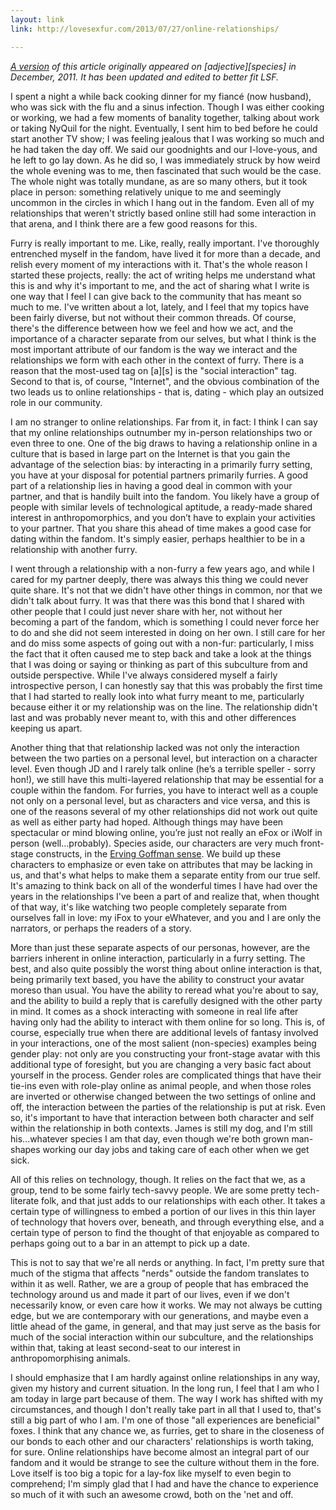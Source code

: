 ```yaml
---
layout: link
link: http://lovesexfur.com/2013/07/27/online-relationships/

---
```


*[A version](http://adjectivespecies.com/2011/12/28/online-relationships/) of
this article originally appeared on \[adjective\]\[species\] in December, 2011.
It has been updated and edited to better fit LSF.*

I spent a night a while back cooking dinner for my fianc&eacute; (now husband),
who was sick with the flu and a sinus infection. Though I was either cooking or
working, we had a few moments of banality together, talking about work or taking
NyQuil for the night. Eventually, I sent him to bed before he could start
another TV show; I was feeling jealous that I was working so much and he had
taken the day off. We said our goodnights and our I-love-yous, and he left to go
lay down. As he did so, I was immediately struck by how weird the whole evening
was to me, then fascinated that such would be the case. The whole night was
totally mundane, as are so many others, but it took place in person: something
relatively unique to me and seemingly uncommon in the circles in which I hang
out in the fandom. Even all of my relationships that weren't strictly based
online still had some interaction in that arena, and I think there are a few
good reasons for this.

Furry is really important to me. Like, really, really important. I've thoroughly
entrenched myself in the fandom, have lived it for more than a decade, and
relish every moment of my interactions with it. That's the whole reason I
started these projects, really: the act of writing helps me understand what this
is and why it's important to me, and the act of sharing what I write is one way
that I feel I can give back to the community that has meant so much to me. I've
written about a lot, lately, and I feel that my topics have been fairly diverse,
but not without their common threads. Of course, there's the difference between
how we feel and how we act, and the importance of a character separate from our
selves, but what I think is the most important attribute of our fandom is the
way we interact and the relationships we form with each other in the context of
furry. There is a reason that the most-used tag on \[a\]\[s\] is the "social
interaction" tag. Second to that is, of course, "Internet", and the obvious
combination of the two leads us to online relationships - that is, dating -
which play an outsized role in our community.<!--more-->

I am no stranger to online relationships. Far from it, in fact: I think I can
say that my online relationships outnumber my in-person relationships two or
even three to one. One of the big draws to having a relationship online in a
culture that is based in large part on the Internet is that you gain the
advantage of the selection bias: by interacting in a primarily furry setting,
you have at your disposal for potential partners primarily furries. A good part
of a relationship lies in having a good deal in common with your partner, and
that is handily built into the fandom. You likely have a group of people with
similar levels of technological aptitude, a ready-made shared interest in
anthropomorphics, and you don’t have to explain your activities to your partner.
That you share this ahead of time makes a good case for dating within the
fandom. It's simply easier, perhaps healthier to be in a relationship with
another furry.

I went through a relationship with a non-furry a few years ago, and while I
cared for my partner deeply, there was always this thing we could never quite
share. It's not that we didn't have other things in common, nor that we didn't
talk about furry. It was that there was this bond that I shared with other
people that I could just never share with her, not without her becoming a part
of the fandom, which is something I could never force her to do and she did not
seem interested in doing on her own. I still care for her and do miss some
aspects of going out with a non-fur: particularly, I miss the fact that it often
caused me to step back and take a look at the things that I was doing or saying
or thinking as part of this subculture from and outside perspective. While I've
always considered myself a fairly introspective person, I can honestly say that
this was probably the first time that I had started to really look into what
furry meant to me, particularly because either it or my relationship was on the
line. The relationship didn't last and was probably never meant to, with this
and other differences keeping us apart.

Another thing that that relationship lacked was not only the interaction between
the two parties on a personal level, but interaction on a character level. Even
though JD and I rarely talk online (he’s a terrible speller - sorry hon!), we
still have this multi-layered relationship that may be essential for a couple
within the fandom. For furries, you have to interact well as a couple not only
on a personal level, but as characters and vice versa, and this is one of the
reasons several of my other relationships did not work out quite as well as
either party had hoped. Although things may have been spectacular or mind
blowing online, you’re just not really an eFox or iWolf in person
(well...probably). Species aside, our characters are very much front-stage
constructs, in the [Erving Goffman
sense](http://adjectivespecies.com/2011/12/07/character-versus-self-2/). We
build up these characters to emphasize or even take on attributes that may be
lacking in us, and that's what helps to make them a separate entity from our
true self. It's amazing to think back on all of the wonderful times I have had
over the years in the relationships I've been a part of and realize that, when
thought of that way, it's like watching two people completely separate from
ourselves fall in love: my iFox to your eWhatever, and you and I are only the
narrators, or perhaps the readers of a story.

More than just these separate aspects of our personas, however, are the barriers
inherent in online interaction, particularly in a furry setting. The best, and
also quite possibly the worst thing about online interaction is that, being
primarily text based, you have the ability to construct your avatar moreso than
usual. You have the ability to reread what you're about to say, and the ability
to build a reply that is carefully designed with the other party in mind. It
comes as a shock interacting with someone in real life after having only had the
ability to interact with them online for so long. This is, of course, especially
true when there are additional levels of fantasy involved in your interactions,
one of the most salient (non-species) examples being gender play: not only are
you constructing your front-stage avatar with this additional type of foresight,
but you are changing a very basic fact about yourself in the process. Gender
roles are complicated things that have their tie-ins even with role-play online
as animal people, and when those roles are inverted or otherwise changed between
the two settings of online and off, the interaction between the parties of the
relationship is put at risk.  Even so, it's important to have that interaction
between both character and self within the relationship in both contexts. James
is still my dog, and I'm still his...whatever species I am that day, even though
we're both grown man-shapes working our day jobs and taking care of each other
when we get sick.

All of this relies on technology, though. It relies on the fact that we, as a
group, tend to be some fairly tech-savvy people. We are some pretty
tech-literate folk, and that just adds to our relationships with each other. It
takes a certain type of willingness to embed a portion of our lives in this thin
layer of technology that hovers over, beneath, and through everything else, and
a certain type of person to find the thought of that enjoyable as compared to
perhaps going out to a bar in an attempt to pick up a date.

This is not to say that we're all nerds or anything. In fact, I'm pretty sure
that much of the stigma that affects "nerds" outside the fandom translates to
within it as well. Rather, we are a group of people that has embraced the
technology around us and made it part of our lives, even if we don't necessarily
know, or even care how it works. We may not always be cutting edge, but we are
contemporary with our generations, and maybe even a little ahead of the game, in
general, and that may just serve as the basis for much of the social interaction
within our subculture, and the relationships within that, taking at least
second-seat to our interest in anthropomorphising animals.

I should emphasize that I am hardly against online relationships in any way,
given my history and current situation. In the long run, I feel that I am who I
am today in large part because of them. The way I work has shifted with my
circumstances, and though I don't really take part in all that I used to, that's
still a big part of who I am. I'm one of those "all experiences are beneficial"
foxes. I think that any chance we, as furries, get to share in the closeness of
our bonds to each other and our characters' relationships is worth taking, for
sure. Online relationships have become almost an integral part of our fandom and
it would be strange to see the culture without them in the fore. Love itself is
too big a topic for a lay-fox like myself to even begin to comprehend; I'm
simply glad that I had and have the chance to experience so much of it with such
an awesome crowd, both on the 'net and off.
